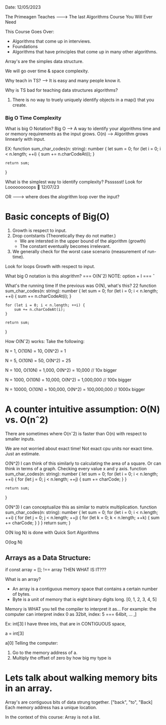 Date: 12/05/2023

The Primeagen Teaches ---> The last Algorithms Course You Will Ever Need

This Course Goes Over:
- Algorithms that come up in interviews.
- Foundations
- Algorithms that have principles that come up in many other algorithms.

Array's are the simples data structure.

We will go over time & space complexity.

Why teach in TS? --> It is easy and many people know it. 

Why is TS bad for teaching data structures algorithms?
1. There is no way to truely uniquely identify objects in a map() that you create.


### Big O Time Complexity

What is big O Notation?
Big O --> A way to identify your algorithms time and or memory requirements as the input grows.
O(n) --> Algorithm grows linnearly with input.

EX: function sum_char_codes(n: string): number {
    let sum = 0;
    for (let i = 0; i < n.length; ++i) {
        sum += n.charCodeAt(i);
    }

    return sum;
}

What is the simplest way to identify complexity?
Psssssst! Look for Looooooooops 🔂
12/07/23

OR ---> where does the alogrithm loop over the input?

# Basic concepts of Big(O)
1. Growth is respect to input.
2. Drop contstants (Theoretically they do not matter.)
    - We are intersted in the upper bound of the algorithm (growth)
    - The constant eventually becomes irrelevant. 
3. We generally check for the worst case scenario (measurement of run-time). 

Look for loops
Growth with respect to input.


What big O notation is this alogrithm? === O(Nˆ2) 
NOTE: option + I === ˆ

What's the running time
If the previous was O(N), what's this?
22
function sum_char_codes(n: string): number {
    let sum = 0;
    for (let i = 0; i < n.length; ++i) {
        sum += n.charCodeAt(i);
    }

    for (let i = 0; i < n.length; ++i) {
        sum += n.charCodeAt(i);
    }

    return sum;
}

How O(Nˆ2) works: 
Take the following:

N = 1, O(10N) = 10, O(N^2) = 1


N = 5, O(10N) = 50, O(N^2) = 25


N = 100, O(10N) = 1,000, O(N^2) = 10,000 // 10x bigger


N = 1000, O(10N) = 10,000, O(N^2) = 1,000,000 // 100x bigger


N = 10000, O(10N) = 100,000, O(N^2) = 100,000,000 // 1000x bigger

# A counter intuitive assumption: O(N) vs. O(nˆ2)
There are sometimes where O(nˆ2) is faster than O(n) with respect to smaller inputs.

We are not worried about exact time! Not exact cpu units nor exact time. Just an estimate.

O(N^2)
I can think of this similarly to calculating the area of a square. Or can think in terms of a graph.
Checking every value x and y axis. 
function sum_char_codes(n: string): number {
    let sum = 0;
    for (let i = 0; i < n.length; ++i) {
        for (let j = 0; j < n.length; ++j) {
            sum += charCode;
        }
    }

    return sum;
}

O(N^3)
I can conceptualize this as similar to matrix multiplication.
function sum_char_codes(n: string): number {
    let sum = 0;
    for (let i = 0; i < n.length; ++i) {
        for (let j = 0; j < n.length; ++j) {
            for (let k = 0; k < n.length; ++k) {
                sum += charCode;
            }
        }
    }
    return sum;
}

O(N log N) is done with Quick Sort Algorithms

O(log N)

## Arrays as a Data Structure:

if const array = []; !== array THEN WHAT IS IT???

What is an array? 
- An array is a contiguous memory space that contains a certain number of bytes.
- Byte is a unit of memory that is eight binary digits long.
[0, 1, 2, 3, 4, 5]

Memory is WHAT you tell the compiler to interpret it as...
For example: the computer can interpret index 0 as 32bit, index: 5 === 64bit, ... ,]

Ex: int[3]
I have three ints, that are in CONTIGUOUS space, 

a = int[3]

a[0]
Telling the computer: 
1. Go to the memory address of a.
2. Multiply the offset of zero by how big my type is 

# Lets talk about walking memory bits in an array.
Array's are contiguous bits of data strung together. ["back", "to", "Back]
Each memory address has a unique location.

In the context of this course: Array is not a list.